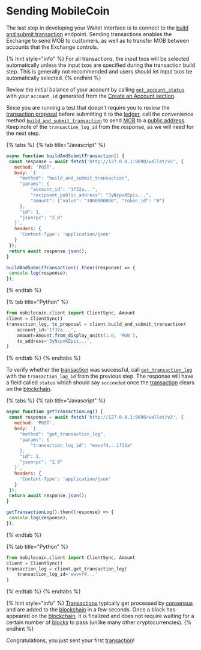 # Sending MobileCoin

The last step in developing your Wallet Interface is to connect to
the [build and submit transaction](../../api-endpoints/v2/transaction/transaction/build_and_submit_transaction.md)
endpoint. Sending transactions enables the Exchange to send MOB to customers, as well as to transfer MOB between
accounts that the Exchange controls.

{% hint style="info" %}
For all transactions, the input txos will be selected automatically unless the input txos are specified during the
transaction build step. This is generally not recommended and users should let input txos be automatically selected.
{% endhint %}

Review the initial balance of your account by
calling [`get_account_status`](../../api-endpoints/v2/account/account/get_account_status.md) with your `account_id`
generated from the [Create an Account section](receive-mob.md).

Since you are running a test that doesn't require you to review
the [transaction proposal](../../glossary/transaction-proposal.md) before submitting it to
the [ledger](../../glossary/ledger.md), call the convenience
method [`build_and_submit_transaction`](../../api-endpoints/v2/transaction/transaction/build_and_submit_transaction.md)
to send [MOB](../../glossary/mob.md) to a [public address](../../glossary/public-address.md). Keep note of
the `transaction_log_id` from the response, as we will need for the next step.

{% tabs %}
{% tab title="Javascript" %}

```javascript
async function buildAndSubmitTransaction() {
 const response = await fetch('http://127.0.0.1:9090/wallet/v2', {
   method: 'POST',
   body: `{
     "method": "build_and_submit_transaction",
     "params": {
         "account_id": "1f32a...",
         "recipient_public_address": "3yNzpvKEpis...",
         "amount": {"value": "1000000000", "token_id": "0"}
     },
     "id": 1,
     "jsonrpc": "2.0"
   }`,
   headers: {
     'Content-Type': 'application/json'
   }
 });
 return await response.json();
}

buildAndSubmitTransaction().then((response) => {
 console.log(response);
});
```

{% endtab %}

{% tab title="Python" %}

```python
from mobilecoin.client import ClientSync, Amount
client = ClientSync()
transaction_log, tx_proposal = client.build_and_submit_transaction(
    account_id='1f32a...',
    amount=Amount.from_display_units(1.0, 'MOB'),
    to_address='3yNzpvKEpis...',
)
```

{% endtab %}
{% endtabs %}

To verify whether the [transaction](../../glossary/transaction.md) was successful,
call [`get_transaction_log`](../../api-endpoints/v2/transaction/transaction-log/get_transaction_log.md) with
the `transaction_log_id` from the previous step. The response will have a field called `status` which should
say `succeeded` once the [transaction](../../glossary/transaction.md) clears on
the [blockchain](../../glossary/blockchain.md).

{% tabs %}
{% tab title="Javascript" %}

```javascript
async function getTransactionLog() {
 const response = await fetch('http://127.0.0.1:9090/wallet/v2', {
   method: 'POST',
   body: `{
     "method": "get_transaction_log",
     "params": {
         "transaction_log_id": "ewvvf4...1f32a"
     },
     "id": 1,
     "jsonrpc": "2.0"
   }`,
   headers: {
     'Content-Type': 'application/json'
   }
 });
 return await response.json();
}

getTransactionLog().then((response) => {
 console.log(response);
});
```

{% endtab %}

{% tab title="Python" %}

```python
from mobilecoin.client import ClientSync, Amount
client = ClientSync()
transaction_log = client.get_transaction_log(
    transaction_log_id='ewvvf4...'
)
```

{% endtab %}
{% endtabs %}

{% hint style="info" %}
[Transactions](../../glossary/transaction.md) typically get processed
by [consensus](../../glossary/consensus-protocol.md) and are added to the [blockchain](../../glossary/blockchain.md) in
a few seconds. Once a block has appeared on the [blockchain](../../glossary/blockchain.md), it is finalized and does not
require waiting for a certain number of [blocks](../../glossary/block.md) to pass (unlike many other cryptocurrencies).
{% endhint %}

Congratulations, you just sent your first [transaction](../../glossary/transaction.md)!

